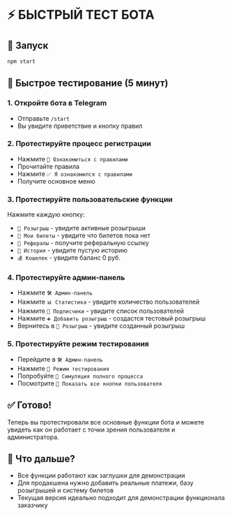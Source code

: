 # ⚡ БЫСТРЫЙ ТЕСТ БОТА

## 🚀 Запуск
```bash
npm start
```

## 🧪 Быстрое тестирование (5 минут)

### 1. Откройте бота в Telegram
- Отправьте `/start`
- Вы увидите приветствие и кнопку правил

### 2. Протестируйте процесс регистрации
- Нажмите `📜 Ознакомиться с правилами`
- Прочитайте правила
- Нажмите `✅ Я ознакомился с правилами`
- Получите основное меню

### 3. Протестируйте пользовательские функции
Нажмите каждую кнопку:
- `🎁 Розыгрыш` - увидите активные розыгрыши
- `🎫 Мои билеты` - увидите что билетов пока нет
- `👥 Рефералы` - получите реферальную ссылку
- `📜 История` - увидите пустую историю
- `💰 Кошелек` - увидите баланс 0 руб.

### 4. Протестируйте админ-панель
- Нажмите `🛠 Админ-панель`
- Нажмите `📊 Статистика` - увидите количество пользователей
- Нажмите `👥 Подписчики` - увидите список пользователей
- Нажмите `➕ Добавить розыгрыш` - создастся тестовый розыгрыш
- Вернитесь в `🎁 Розыгрыш` - увидите созданный розыгрыш

### 5. Протестируйте режим тестирования
- Перейдите в `🛠 Админ-панель`
- Нажмите `🧪 Режим тестирования`
- Попробуйте `🧪 Симуляция полного процесса`
- Посмотрите `🧪 Показать все кнопки пользователя`

## ✅ Готово!
Теперь вы протестировали все основные функции бота и можете увидеть как он работает с точки зрения пользователя и администратора.

## 🔧 Что дальше?
- Все функции работают как заглушки для демонстрации
- Для продакшена нужно добавить реальные платежи, базу розыгрышей и систему билетов
- Текущая версия идеально подходит для демонстрации функционала заказчику